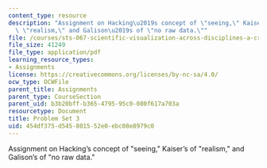 ```yaml
---
content_type: resource
description: "Assignment on Hacking\u2019s concept of \"seeing,\" Kaiser\u2019s of\
  \ \"realism,\" and Galison\u2019s of \"no raw data.\""
file: /courses/sts-067-scientific-visualization-across-disciplines-a-critical-introduction-spring-2005/454df375d545801552e0ebc08e8979c0_pset3.pdf
file_size: 41249
file_type: application/pdf
learning_resource_types:
- Assignments
license: https://creativecommons.org/licenses/by-nc-sa/4.0/
ocw_type: OCWFile
parent_title: Assignments
parent_type: CourseSection
parent_uid: b3b20bff-b365-4795-95c0-080f617a703a
resourcetype: Document
title: Problem Set 3
uid: 454df375-d545-8015-52e0-ebc08e8979c0
---
```

Assignment on Hacking’s concept of "seeing," Kaiser’s of "realism," and Galison’s of "no raw data."